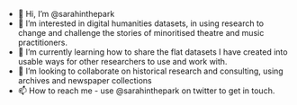 - 👋 Hi, I’m @sarahinthepark
- 👀 I’m interested in digital humanities datasets, in using research to change and challenge the stories of minoritised theatre and music practitioners. 
- 🌱 I’m currently learning how to share the flat datasets I have created into usable ways for other researchers to use and work with.
- 💞️ I’m looking to collaborate on historical research and consulting, using archives and newspaper collections
- 📫 How to reach me - use @sarahinthepark on twitter to get in touch. 

<!---
sarahinthepark/sarahinthepark is a ✨ special ✨ repository because its `README.md` (this file) appears on your GitHub profile.
You can click the Preview link to take a look at your changes.
--->
